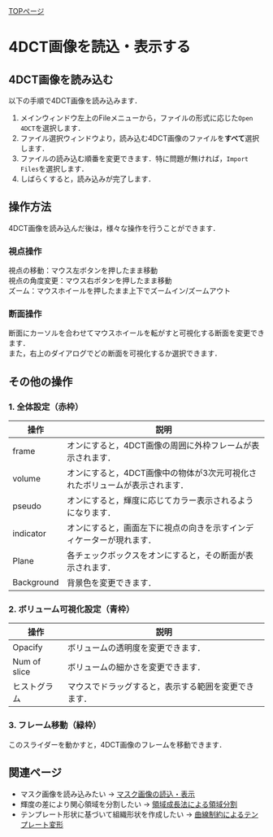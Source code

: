 [TOPページ](README.md)

# 4DCT画像を読込・表示する

## 4DCT画像を読み込む
以下の手順で4DCT画像を読み込みます．

1. メインウィンドウ左上のFileメニューから，ファイルの形式に応じた`Open 4DCT`を選択します．
2. ファイル選択ウィンドウより，読み込む4DCT画像のファイルを**すべて**選択します．
3. ファイルの読み込む順番を変更できます．特に問題が無ければ，`Import Files`を選択します．
4. しばらくすると，読み込みが完了します．

<!-- load_4dct.mp4 -->


## 操作方法
4DCT画像を読み込んだ後は，様々な操作を行うことができます．

### 視点操作
視点の移動：マウス左ボタンを押したまま移動  
視点の角度変更：マウス右ボタンを押したまま移動  
ズーム：マウスホイールを押したまま上下でズームイン/ズームアウト

<!-- move_viewpoint.mp4 -->


### 断面操作
断面にカーソルを合わせてマウスホイールを転がすと可視化する断面を変更できます．  
また，右上のダイアログでどの断面を可視化するか選択できます．

<!-- move_slice.mp4 -->


## その他の操作

<!-- dialog_param.png -->


### 1. 全体設定（赤枠）

| 操作 | 説明 |
| --- | --- |
| frame | オンにすると，4DCT画像の周囲に外枠フレームが表示されます． |
| volume | オンにすると，4DCT画像中の物体が3次元可視化されたボリュームが表示されます． |
| pseudo | オンにすると，輝度に応じてカラー表示されるようになります． |
| indicator | オンにすると，画面左下に視点の向きを示すインディケーターが現れます． |
| Plane | 各チェックボックスをオンにすると，その断面が表示されます． |
| Background | 背景色を変更できます． |

### 2. ボリューム可視化設定（青枠）

| 操作 | 説明 |
| --- | --- |
| Opacify | ボリュームの透明度を変更できます． |
| Num of slice | ボリュームの細かさを変更できます． |
| ヒストグラム | マウスでドラッグすると，表示する範囲を変更できます． |

### 3. フレーム移動（緑枠）
このスライダーを動かすと，4DCT画像のフレームを移動できます．

## 関連ページ

* マスク画像を読み込みたい → [マスク画像の読込・表示](ModeVisMask.md)
* 輝度の差により関心領域を分割したい → [領域成長法による領域分割](ModeRGrow.md)
* テンプレート形状に基づいて組織形状を作成したい → [曲線制約によるテンプレート変形](ModeStrokeFfd.md)
